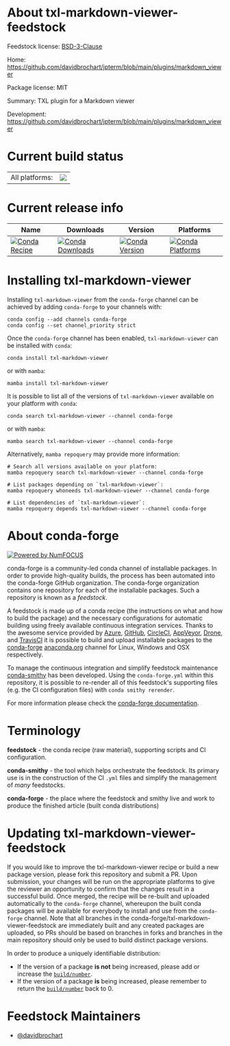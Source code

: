 About txl-markdown-viewer-feedstock
===================================

Feedstock license: [BSD-3-Clause](https://github.com/conda-forge/txl-markdown-viewer-feedstock/blob/main/LICENSE.txt)

Home: https://github.com/davidbrochart/jpterm/blob/main/plugins/markdown_viewer

Package license: MIT

Summary: TXL plugin for a Markdown viewer

Development: https://github.com/davidbrochart/jpterm/blob/main/plugins/markdown_viewer

Current build status
====================


<table><tr><td>All platforms:</td>
    <td>
      <a href="https://dev.azure.com/conda-forge/feedstock-builds/_build/latest?definitionId=22830&branchName=main">
        <img src="https://dev.azure.com/conda-forge/feedstock-builds/_apis/build/status/txl-markdown-viewer-feedstock?branchName=main">
      </a>
    </td>
  </tr>
</table>

Current release info
====================

| Name | Downloads | Version | Platforms |
| --- | --- | --- | --- |
| [![Conda Recipe](https://img.shields.io/badge/recipe-txl--markdown--viewer-green.svg)](https://anaconda.org/conda-forge/txl-markdown-viewer) | [![Conda Downloads](https://img.shields.io/conda/dn/conda-forge/txl-markdown-viewer.svg)](https://anaconda.org/conda-forge/txl-markdown-viewer) | [![Conda Version](https://img.shields.io/conda/vn/conda-forge/txl-markdown-viewer.svg)](https://anaconda.org/conda-forge/txl-markdown-viewer) | [![Conda Platforms](https://img.shields.io/conda/pn/conda-forge/txl-markdown-viewer.svg)](https://anaconda.org/conda-forge/txl-markdown-viewer) |

Installing txl-markdown-viewer
==============================

Installing `txl-markdown-viewer` from the `conda-forge` channel can be achieved by adding `conda-forge` to your channels with:

```
conda config --add channels conda-forge
conda config --set channel_priority strict
```

Once the `conda-forge` channel has been enabled, `txl-markdown-viewer` can be installed with `conda`:

```
conda install txl-markdown-viewer
```

or with `mamba`:

```
mamba install txl-markdown-viewer
```

It is possible to list all of the versions of `txl-markdown-viewer` available on your platform with `conda`:

```
conda search txl-markdown-viewer --channel conda-forge
```

or with `mamba`:

```
mamba search txl-markdown-viewer --channel conda-forge
```

Alternatively, `mamba repoquery` may provide more information:

```
# Search all versions available on your platform:
mamba repoquery search txl-markdown-viewer --channel conda-forge

# List packages depending on `txl-markdown-viewer`:
mamba repoquery whoneeds txl-markdown-viewer --channel conda-forge

# List dependencies of `txl-markdown-viewer`:
mamba repoquery depends txl-markdown-viewer --channel conda-forge
```


About conda-forge
=================

[![Powered by
NumFOCUS](https://img.shields.io/badge/powered%20by-NumFOCUS-orange.svg?style=flat&colorA=E1523D&colorB=007D8A)](https://numfocus.org)

conda-forge is a community-led conda channel of installable packages.
In order to provide high-quality builds, the process has been automated into the
conda-forge GitHub organization. The conda-forge organization contains one repository
for each of the installable packages. Such a repository is known as a *feedstock*.

A feedstock is made up of a conda recipe (the instructions on what and how to build
the package) and the necessary configurations for automatic building using freely
available continuous integration services. Thanks to the awesome service provided by
[Azure](https://azure.microsoft.com/en-us/services/devops/), [GitHub](https://github.com/),
[CircleCI](https://circleci.com/), [AppVeyor](https://www.appveyor.com/),
[Drone](https://cloud.drone.io/welcome), and [TravisCI](https://travis-ci.com/)
it is possible to build and upload installable packages to the
[conda-forge](https://anaconda.org/conda-forge) [anaconda.org](https://anaconda.org/)
channel for Linux, Windows and OSX respectively.

To manage the continuous integration and simplify feedstock maintenance
[conda-smithy](https://github.com/conda-forge/conda-smithy) has been developed.
Using the ``conda-forge.yml`` within this repository, it is possible to re-render all of
this feedstock's supporting files (e.g. the CI configuration files) with ``conda smithy rerender``.

For more information please check the [conda-forge documentation](https://conda-forge.org/docs/).

Terminology
===========

**feedstock** - the conda recipe (raw material), supporting scripts and CI configuration.

**conda-smithy** - the tool which helps orchestrate the feedstock.
                   Its primary use is in the construction of the CI ``.yml`` files
                   and simplify the management of *many* feedstocks.

**conda-forge** - the place where the feedstock and smithy live and work to
                  produce the finished article (built conda distributions)


Updating txl-markdown-viewer-feedstock
======================================

If you would like to improve the txl-markdown-viewer recipe or build a new
package version, please fork this repository and submit a PR. Upon submission,
your changes will be run on the appropriate platforms to give the reviewer an
opportunity to confirm that the changes result in a successful build. Once
merged, the recipe will be re-built and uploaded automatically to the
`conda-forge` channel, whereupon the built conda packages will be available for
everybody to install and use from the `conda-forge` channel.
Note that all branches in the conda-forge/txl-markdown-viewer-feedstock are
immediately built and any created packages are uploaded, so PRs should be based
on branches in forks and branches in the main repository should only be used to
build distinct package versions.

In order to produce a uniquely identifiable distribution:
 * If the version of a package **is not** being increased, please add or increase
   the [``build/number``](https://docs.conda.io/projects/conda-build/en/latest/resources/define-metadata.html#build-number-and-string).
 * If the version of a package **is** being increased, please remember to return
   the [``build/number``](https://docs.conda.io/projects/conda-build/en/latest/resources/define-metadata.html#build-number-and-string)
   back to 0.

Feedstock Maintainers
=====================

* [@davidbrochart](https://github.com/davidbrochart/)

